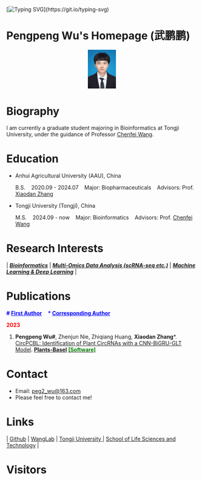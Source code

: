 [![Typing SVG](https://readme-typing-svg.demolab.com?font=Sedan+SC&pause=1000&color=A801FF&width=435&lines=%F0%9F%94%A5+WELCOME+TO+MY+PERSONAL+PAGE!;%F0%9F%8D%8A+KNOW+YOURSELF+AND+KEEP+YOURSELF!)](https://git.io/typing-svg)


# Pengpeng Wu's Homepage (武鹏鹏)


<div style="text-align: center;">
  <img src="_static/photo.jpg" alt="photo" style="zoom: 10%;">
</div>

# Biography

I am currently a graduate student majoring in Bioinformatics at Tongji University, under the guidance of Professor [Chenfei Wang](https://life.tongji.edu.cn/46/27/c12618a149031/page.htm).

# Education

- Anhui Agricultural University (AAU), China

  B.S.&nbsp;&nbsp;&nbsp;&nbsp;2020.09 - 2024.07&nbsp;&nbsp;&nbsp;&nbsp;Major: Biopharmaceuticals&nbsp;&nbsp;&nbsp;&nbsp;Advisors: Prof. [Xiaodan Zhang](https://jsxx.ahau.edu.cn/ch/jsxx_show.html?zgh=2004060)

- Tongji University (Tongji), China
  
  M.S.&nbsp;&nbsp;&nbsp;&nbsp;2024.09 - now&nbsp;&nbsp;&nbsp;&nbsp;Major: Bioinformatics&nbsp;&nbsp;&nbsp;&nbsp;Advisors: Prof. [Chenfei Wang](https://life.tongji.edu.cn/46/27/c12618a149031/page.htm)

# Research Interests

| ***<u>Bioinformatics</u>*** | ***<u>Multi-Omics Data Analysis (scRNA-seq etc.)</u>*** | ***<u>Machine Learning & Deep Learning</u>*** |

# Publications

<b style="color: blue">\# <u>First Author</u></b>&nbsp;&nbsp;&nbsp;&nbsp;<b style="color: blue">\* <u>Corresponding Author</u></b>

<b style="color: red">2023</b>

1. **Pengpeng Wu#**, Zhenjun Nie, Zhiqiang Huang, **Xiaodan Zhang***. [CircPCBL: Identification of Plant CircRNAs with a CNN-BiGRU-GLT Model](https://www.mdpi.com/2223-7747/12/8/1652). **<u>Plants-Basel</u>** [<b style="color: green">[Software]</b>](https://github.com/Peg-Wu/CircPCBL)

# Contact

- Email: peg2_wu@163.com
- Please feel free to contact me!

# Links

| [Github](https://github.com/Peg-Wu) | [WangLab](https://wanglabtongji.github.io) | [Tongji University ](https://www.tongji.edu.cn)| [School of Life Sciences and Technology](https://life.tongji.edu.cn/main.htm) |

# Visitors

<script type="text/javascript" id="clstr_globe" src="//clustrmaps.com/globe.js?d=cMuCMHUUQdD6uLRw-SJWj0bBsgXle74QRc_UT2MKMdc&w=250"></script>
